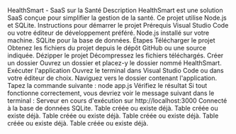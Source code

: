 HealthSmart - SaaS sur la Santé
Description
HealthSmart est une solution SaaS conçue pour simplifier la gestion de la santé. Ce projet utilise Node.js et SQLite.
Instructions pour démarrer le projet
Prérequis
Visual Studio Code ou votre éditeur de développement préféré.
Node.js installé sur votre machine.
SQLite pour la base de données.
Étapes
Télécharger le projet Obtenez les fichiers du projet depuis le dépôt GitHub ou une source indiquée.
Dézipper le projet Décompressez les fichiers téléchargés.
Créer un dossier Ouvrez un dossier et placez-y le dossier nommé HealthSmart.
Exécuter l'application
Ouvrez le terminal dans Visual Studio Code ou dans votre éditeur de choix.
Naviguez vers le dossier contenant l'application.
Tapez la commande suivante :
node app.js
Vérifiez le résultat Si tout fonctionne correctement, vous devriez voir le message suivant dans le terminal :
Serveur en cours d'exécution sur http://localhost:3000
Connecté à la base de données SQLite.
Table créée ou existe déjà.
Table créée ou existe déjà.
Table créée ou existe déjà.
Table créée ou existe déjà.
Table créée ou existe déjà.
Table créée ou existe déjà.


